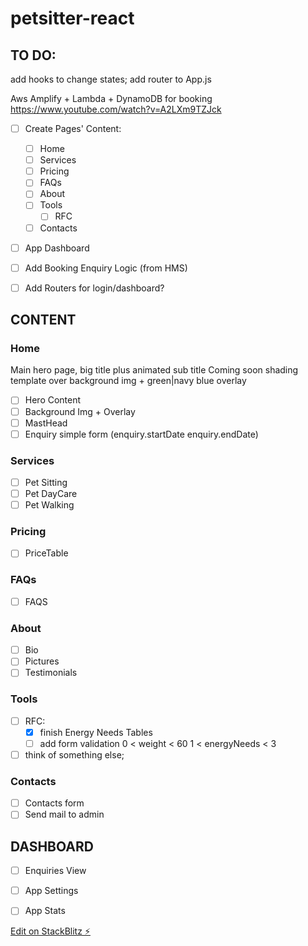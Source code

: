 # petsitter-react

## TO DO:

add hooks to change states;
add router to App.js

Aws Amplify + Lambda + DynamoDB for booking
https://www.youtube.com/watch?v=A2LXm9TZJck

- [ ] Create Pages' Content:

  - [ ] Home
  - [ ] Services
  - [ ] Pricing
  - [ ] FAQs
  - [ ] About
  - [ ] Tools
    - [ ] RFC
  - [ ] Contacts

- [ ] App Dashboard
- [ ] Add Booking Enquiry Logic (from HMS)
- [ ] Add Routers for login/dashboard?

## CONTENT

### Home

Main hero page, big title plus animated sub title
Coming soon shading template over background img + green|navy blue overlay

- [ ] Hero Content
- [ ] Background Img + Overlay
- [ ] MastHead
- [ ] Enquiry simple form (enquiry.startDate enquiry.endDate)

### Services

- [ ] Pet Sitting
- [ ] Pet DayCare
- [ ] Pet Walking

### Pricing

- [ ] PriceTable

### FAQs

- [ ] FAQS

### About

- [ ] Bio
- [ ] Pictures
- [ ] Testimonials

### Tools

- [ ] RFC:
  - [x] finish Energy Needs Tables
  - [ ] add form validation
        0 < weight < 60
        1 < energyNeeds < 3
- [ ] think of something else;

### Contacts

- [ ] Contacts form
- [ ] Send mail to admin

## DASHBOARD

- [ ] Enquiries View
- [ ] App Settings
- [ ] App Stats


[Edit on StackBlitz ⚡️](https://stackblitz.com/edit/rfc-chh3hx-jsqk8b)
